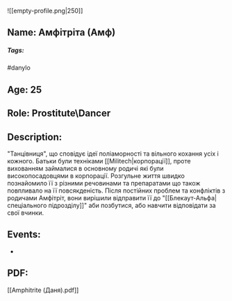 ![[empty-profile.png|250]]
## Name: Амфітріта (Амф)
##### Tags: 
#danylo
## Age: 25
## Role: Prostitute\\Dancer
## Description: 
"Танцівниця", що сповідує ідеї поліаморності та вільного кохання усіх і кожного. Батьки були техніками [[Militech|корпорації]], проте вихованням займалися в основному родичі які були високопосадовцями в корпорації. Розгульне життя швидко познайомило її з різними речовинами та препаратами що також повпливало на її повсякденість. Після постійних проблем та конфліктів з родичами Амфітріт, вони вирішили відправити її до "[[Блекаут-Альфа|спеціального підрозділу]]" аби позбутися, або навчити відповідати за свої вчинки.
## Events:
- 
## PDF:
[[Amphitrite (Даня).pdf]]